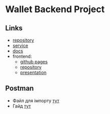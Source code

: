 # Wallet Backend Project

## Links

- [repository](https://github.com/NikolayLemehov/wallet_end)
- [service](https://walletend-production.up.railway.app)
- [docs](https://walletend-production.up.railway.app/api-docs)
- frontend:
  - [github pages](https://nikolaylemehov.github.io/wallet_front/)
  - [repository](https://github.com/NikolayLemehov/wallet_front)
  - [presentation](https://github.com/NikolayLemehov/wallet_front/files/10675536/presentation.pptx)


## Postman

- Файл для імпорту [тут](./assets/postman/wallet.postman_collection.json)
- Гайд [тут](./README.postman.md)
